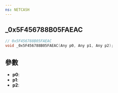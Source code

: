 ```yaml
---
ns: NETCASH
---
```

## _0x5F456788B05FAEAC

```c
// 0x5F456788B05FAEAC
void _0x5F456788B05FAEAC(Any p0, Any p1, Any p2);
```


## 參數
* **p0**: 
* **p1**: 
* **p2**: 


